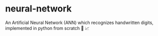 # neural-network
An Artificial Neural Network (ANN) which recognizes handwritten digits, implemented in python from scratch 🐍 📈
